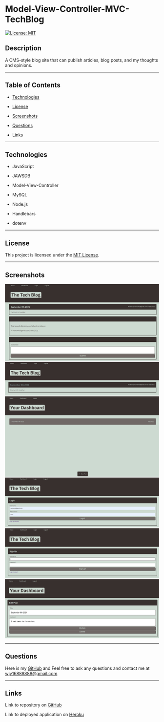 # Model-View-Controller-MVC-TechBlog

[![License: MIT](https://img.shields.io/badge/License-MIT-green.svg)](https://opensource.org/licenses/MIT)

## Description

A CMS-style blog site that can publish articles, blog posts, and my thoughts and opinions.

---

## Table of Contents

- [Technologies](#technologies)

- [License](#license)

- [Screenshots](#screenshots)

- [Questions](#questions)

- [Links](#links)

---

## Technologies

- JavaScript

- JAWSDB

- Model-View-Controller

- MySQL

- Node.js

- Handlebars

- dotenv

---

## License

This project is licensed under the [MIT License](https://choosealicense.com/licenses/mit).

---

## Screenshots

![TechBlog](/public/tech-blog1.jpg)
![TechBlog](/public/tech-blog2.jpg)
![TechBlog](/public/tech-blog3.jpg)
![TechBlog](/public/tech-blog4.jpg)
![TechBlog](/public/tech-blog5.jpg)
![TechBlog](/public/tech-blog6.jpg)

---

## Questions

Here is my [GitHub](https://github.com/chunngaimo)
and Feel free to ask any questions and contact me at wjy16888888@gmail.com.

---

## Links

Link to repository on [GitHub](https://github.com/chunngaimo/Model-View-Controller-MVC-techBlog)

Link to deployed application on [Heroku](https://tech-blog-nemo.herokuapp.com/)